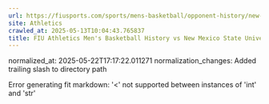 ```yaml
---
url: https://fiusports.com/sports/mens-basketball/opponent-history/new-mexico-state-university/133/
site: Athletics
crawled_at: 2025-05-13T10:04:43.765837
title: FIU Athletics Men's Basketball History vs New Mexico State University
---
```

normalized_at: 2025-05-22T17:17:22.011271
normalization_changes: Added trailing slash to directory path

Error generating fit markdown: '<' not supported between instances of 'int' and 'str'